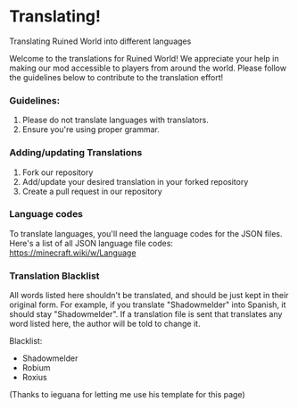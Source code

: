 # Translating!
Translating Ruined World into different languages

Welcome to the translations for Ruined World! We appreciate your help in making our mod accessible to players from around the world.
Please follow the guidelines below to contribute to the translation effort!

### Guidelines:

1. Please do not translate languages with translators.
2. Ensure you're using proper grammar.

### Adding/updating Translations
1. Fork our repository
2. Add/update your desired translation in your forked repository
3. Create a pull request in our repository

### Language codes
To translate languages, you'll need the language codes for the JSON files. Here's a list of all JSON language file codes:
https://minecraft.wiki/w/Language


### Translation Blacklist
All words listed here shouldn't be translated, and should be just kept in their original form. For example, if you translate "Shadowmelder" into Spanish, it should stay "Shadowmelder".
If a translation file is sent that translates any word listed here, the author will be told to change it.

Blacklist:
- Shadowmelder
- Robium
- Roxius

(Thanks to ieguana for letting me use his template for this page)
